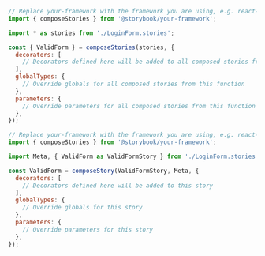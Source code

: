 ```js filename="Form.test.js|ts" renderer="common" language="js" tabTitle="compose-stories"
// Replace your-framework with the framework you are using, e.g. react-vite, nextjs, vue3-vite, etc.
import { composeStories } from '@storybook/your-framework';

import * as stories from './LoginForm.stories';

const { ValidForm } = composeStories(stories, {
  decorators: [
    // Decorators defined here will be added to all composed stories from this function
  ],
  globalTypes: {
    // Override globals for all composed stories from this function
  },
  parameters: {
    // Override parameters for all composed stories from this function
  },
});
```

```js filename="Form.test.js|ts" renderer="common" language="js" tabTitle="compose-story"
// Replace your-framework with the framework you are using, e.g. react-vite, nextjs, vue3-vite, etc.
import { composeStories } from '@storybook/your-framework';

import Meta, { ValidForm as ValidFormStory } from './LoginForm.stories';

const ValidForm = composeStory(ValidFormStory, Meta, {
  decorators: [
    // Decorators defined here will be added to this story
  ],
  globalTypes: {
    // Override globals for this story
  },
  parameters: {
    // Override parameters for this story
  },
});
```
